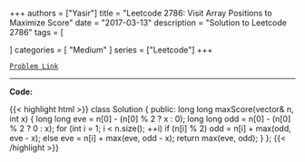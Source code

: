 
+++
authors = ["Yasir"]
title = "Leetcode 2786: Visit Array Positions to Maximize Score"
date = "2017-03-13"
description = "Solution to Leetcode 2786"
tags = [
    
]
categories = [
    "Medium"
]
series = ["Leetcode"]
+++



[`Problem Link`](https://leetcode.com/problems/visit-array-positions-to-maximize-score/description/)

---

**Code:**

{{< highlight html >}}
class Solution {
public:
    long long maxScore(vector<int>& n, int x) {
        long long eve = n[0] - (n[0] % 2 ? x : 0);
        long long odd = n[0] - (n[0] % 2 ? 0 : x);
        for (int i = 1; i < n.size(); ++i)
            if (n[i] % 2)   odd = n[i] + max(odd, eve - x);
            else            eve = n[i] + max(eve, odd - x);
        return max(eve, odd);
    }
};
{{< /highlight >}}

